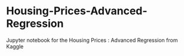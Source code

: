 # Housing-Prices-Advanced-Regression
Jupyter notebook for the Housing Prices : Advanced Regression from Kaggle 
